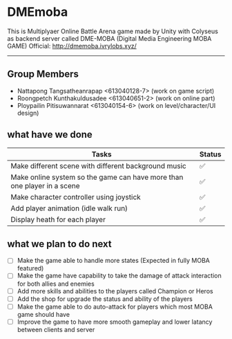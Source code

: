 # DMEmoba

  This is Multiplyaer Online Battle Arena game made by Unity with Colyseus as backend server called DME-MOBA (Digital Media Engineering MOBA GAME) Official: http://dmemoba.ivrylobs.xyz/
****************************************************
## Group Members
- Nattapong Tangsatheanrapap <613040128-7> (work on game script) 
- Roongpetch Kunthakuldusadee <613040651-2> (work on online part) 
- Ploypailin Pitisuwannarat <613040154-6> (work on level/character/UI design) 

## what have we done
| Tasks                                                                   | Status             |
| ----------------------------------------------------------------------- | ------------------ |
| Make different scene with different background music                    | :white_check_mark: |
| Make online system so the game can have more than one player in a scene | :white_check_mark: |
| Make character controller using joystick                                | :white_check_mark: |
| Add player animation (idle walk run)                                    | :white_check_mark: |
| Display heath for each player                                           | :white_check_mark: |

## what we plan to do next
- [ ] Make the game able to handle more states (Expected in fully MOBA featured)
- [ ] Make the game have capability to take the damage of attack interaction for both allies and enemies
- [ ] Add more skills and abilities to the players called Champion or Heros
- [ ] Add the shop for upgrade the status and ability of the players
- [ ] Make the game able to do auto-attack for players which most MOBA game should have
- [ ] Improve the game to have more smooth gameplay and lower latancy between clients and server
